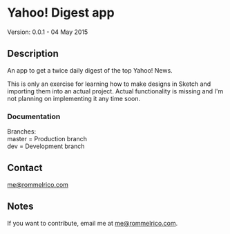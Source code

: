 # Yahoo! Digest app  

Version: 0.0.1 - 04 May 2015  

## Description  

An app to get a twice daily digest of the top Yahoo! News. 

This is only an exercise for learning how to make designs in Sketch and importing them into an actual project. Actual functionality is missing and I'm not planning on implementing it any time soon.  

### Documentation
Branches:  
master = Production branch  
dev = Development branch  

## Contact

<me@rommelrico.com>

## Notes

If you want to contribute, email me at <me@rommelrico.com>.
